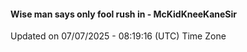 #### Wise man says only fool rush in - McKidKneeKaneSir
Updated on 07/07/2025 - 08:19:16 (UTC) Time Zone

